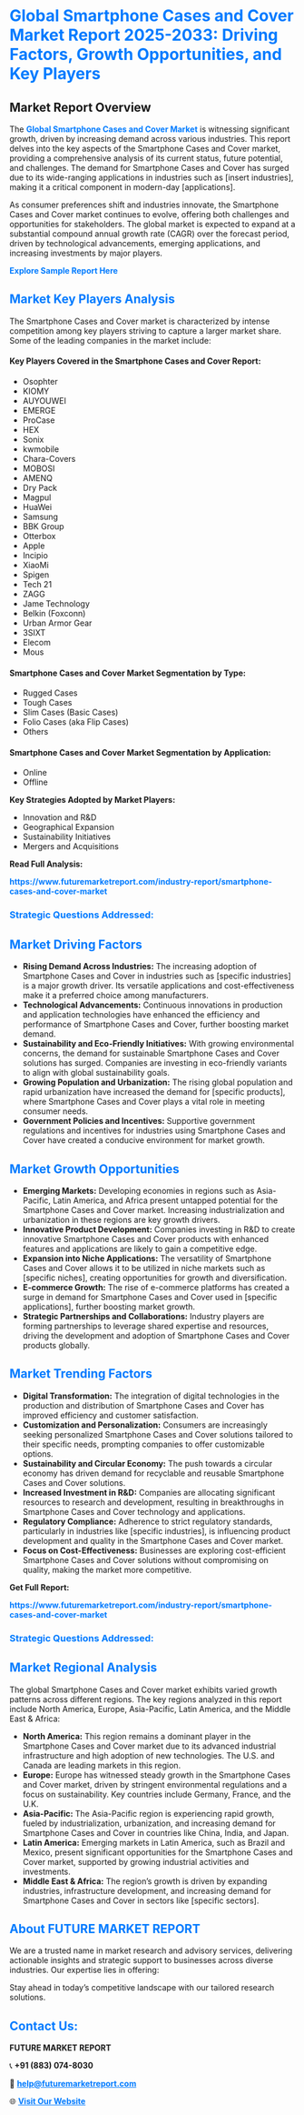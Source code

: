 <h1 style="color: #007BFF;">Global Smartphone Cases and Cover Market Report 2025-2033: Driving Factors, Growth Opportunities, and Key Players</h1>

<section id="overview">
<h2>Market Report Overview</h2>
<p>The <a href="https://www.futuremarketreport.com/industry-report/smartphone-cases-and-cover-market" style="color: #007BFF; text-decoration: none;"><strong>Global Smartphone Cases and Cover Market</strong></a> is witnessing significant growth, driven by increasing demand across various industries. This report delves into the key aspects of the Smartphone Cases and Cover market, providing a comprehensive analysis of its current status, future potential, and challenges. The demand for Smartphone Cases and Cover has surged due to its wide-ranging applications in industries such as [insert industries], making it a critical component in modern-day [applications].</p>
<p>As consumer preferences shift and industries innovate, the Smartphone Cases and Cover market continues to evolve, offering both challenges and opportunities for stakeholders. The global market is expected to expand at a substantial compound annual growth rate (CAGR) over the forecast period, driven by technological advancements, emerging applications, and increasing investments by major players.</p>
</section>

<section id="overview">
<p><a href="https://www.futuremarketreport.com/request-sample/reportId=43225" style="color: #007BFF; text-decoration: none;"><strong>Explore Sample Report Here</strong></a></p>
</section>

<section id="key-players">
<h2 style="color: #007BFF;">Market Key Players Analysis</h2>
<p>The Smartphone Cases and Cover market is characterized by intense competition among key players striving to capture a larger market share. Some of the leading companies in the market include:</p>
<h4>Key Players Covered in the Smartphone Cases and Cover Report:</h4>
<ul><li>Osophter</li><li>KIOMY</li><li>AUYOUWEI</li><li>EMERGE</li><li>ProCase</li><li>HEX</li><li>Sonix</li><li>kwmobile</li><li>Chara-Covers</li><li>MOBOSI</li><li>AMENQ</li><li>Dry Pack</li><li>Magpul</li><li>HuaWei</li><li>Samsung</li><li>BBK Group</li><li>Otterbox</li><li>Apple</li><li>Incipio</li><li>XiaoMi</li><li>Spigen</li><li>Tech 21</li><li>ZAGG</li><li>Jame Technology</li><li>Belkin (Foxconn)</li><li>Urban Armor Gear</li><li>3SIXT</li><li>Elecom</li><li>Mous</li></ul>
<h4>Smartphone Cases and Cover Market Segmentation by Type:</h4>
<ul><li>Rugged Cases</li><li>Tough Cases</li><li>Slim Cases (Basic Cases)</li><li>Folio Cases (aka Flip Cases)</li><li>Others</li></ul>

<h4>Smartphone Cases and Cover Market Segmentation by Application:</h4>
<ul><li>Online</li><li>Offline</li></ul>
<p><strong>Key Strategies Adopted by Market Players:</strong></p>
<ul>
<li>Innovation and R&D</li>
<li>Geographical Expansion</li>
<li>Sustainability Initiatives</li>
<li>Mergers and Acquisitions</li>
</ul>
</section>

<section>
<p><strong>Read Full Analysis: </strong></p><a href="https://www.futuremarketreport.com/industry-report/smartphone-cases-and-cover-market" style="color: #007BFF; text-decoration: none;"><strong>https://www.futuremarketreport.com/industry-report/smartphone-cases-and-cover-market</strong></a>
<h3 style="color: #007BFF;">Strategic Questions Addressed:</h3>
</section>

<section id="driving-factors">
<h2 style="color: #007BFF;">Market Driving Factors</h2>
<ul>
<li><strong>Rising Demand Across Industries:</strong> The increasing adoption of Smartphone Cases and Cover in industries such as [specific industries] is a major growth driver. Its versatile applications and cost-effectiveness make it a preferred choice among manufacturers.</li>
<li><strong>Technological Advancements:</strong> Continuous innovations in production and application technologies have enhanced the efficiency and performance of Smartphone Cases and Cover, further boosting market demand.</li>
<li><strong>Sustainability and Eco-Friendly Initiatives:</strong> With growing environmental concerns, the demand for sustainable Smartphone Cases and Cover solutions has surged. Companies are investing in eco-friendly variants to align with global sustainability goals.</li>
<li><strong>Growing Population and Urbanization:</strong> The rising global population and rapid urbanization have increased the demand for [specific products], where Smartphone Cases and Cover plays a vital role in meeting consumer needs.</li>
<li><strong>Government Policies and Incentives:</strong> Supportive government regulations and incentives for industries using Smartphone Cases and Cover have created a conducive environment for market growth.</li>
</ul>
</section>

<section id="growth-opportunities">
<h2 style="color: #007BFF;">Market Growth Opportunities</h2>
<ul>
<li><strong>Emerging Markets:</strong> Developing economies in regions such as Asia-Pacific, Latin America, and Africa present untapped potential for the Smartphone Cases and Cover market. Increasing industrialization and urbanization in these regions are key growth drivers.</li>
<li><strong>Innovative Product Development:</strong> Companies investing in R&D to create innovative Smartphone Cases and Cover products with enhanced features and applications are likely to gain a competitive edge.</li>
<li><strong>Expansion into Niche Applications:</strong> The versatility of Smartphone Cases and Cover allows it to be utilized in niche markets such as [specific niches], creating opportunities for growth and diversification.</li>
<li><strong>E-commerce Growth:</strong> The rise of e-commerce platforms has created a surge in demand for Smartphone Cases and Cover used in [specific applications], further boosting market growth.</li>
<li><strong>Strategic Partnerships and Collaborations:</strong> Industry players are forming partnerships to leverage shared expertise and resources, driving the development and adoption of Smartphone Cases and Cover products globally.</li>
</ul>
</section>

<section id="trending-factors">
<h2 style="color: #007BFF;">Market Trending Factors</h2>
<ul>
<li><strong>Digital Transformation:</strong> The integration of digital technologies in the production and distribution of Smartphone Cases and Cover has improved efficiency and customer satisfaction.</li>
<li><strong>Customization and Personalization:</strong> Consumers are increasingly seeking personalized Smartphone Cases and Cover solutions tailored to their specific needs, prompting companies to offer customizable options.</li>
<li><strong>Sustainability and Circular Economy:</strong> The push towards a circular economy has driven demand for recyclable and reusable Smartphone Cases and Cover solutions.</li>
<li><strong>Increased Investment in R&D:</strong> Companies are allocating significant resources to research and development, resulting in breakthroughs in Smartphone Cases and Cover technology and applications.</li>
<li><strong>Regulatory Compliance:</strong> Adherence to strict regulatory standards, particularly in industries like [specific industries], is influencing product development and quality in the Smartphone Cases and Cover market.</li>
<li><strong>Focus on Cost-Effectiveness:</strong> Businesses are exploring cost-efficient Smartphone Cases and Cover solutions without compromising on quality, making the market more competitive.</li>
</ul>
</section>

<section>
<p><strong>Get Full Report: </strong></p><a href="https://www.futuremarketreport.com/industry-report/smartphone-cases-and-cover-market" style="color: #007BFF; text-decoration: none;"><strong>https://www.futuremarketreport.com/industry-report/smartphone-cases-and-cover-market</strong></a>
<h3 style="color: #007BFF;">Strategic Questions Addressed:</h3>
</section>


<section id="regional-analysis">
<h2 style="color: #007BFF;">Market Regional Analysis</h2>
<p>The global Smartphone Cases and Cover market exhibits varied growth patterns across different regions. The key regions analyzed in this report include North America, Europe, Asia-Pacific, Latin America, and the Middle East & Africa:</p>
<ul>
<li><strong>North America:</strong> This region remains a dominant player in the Smartphone Cases and Cover market due to its advanced industrial infrastructure and high adoption of new technologies. The U.S. and Canada are leading markets in this region.</li>
<li><strong>Europe:</strong> Europe has witnessed steady growth in the Smartphone Cases and Cover market, driven by stringent environmental regulations and a focus on sustainability. Key countries include Germany, France, and the U.K.</li>
<li><strong>Asia-Pacific:</strong> The Asia-Pacific region is experiencing rapid growth, fueled by industrialization, urbanization, and increasing demand for Smartphone Cases and Cover in countries like China, India, and Japan.</li>
<li><strong>Latin America:</strong> Emerging markets in Latin America, such as Brazil and Mexico, present significant opportunities for the Smartphone Cases and Cover market, supported by growing industrial activities and investments.</li>
<li><strong>Middle East & Africa:</strong> The region’s growth is driven by expanding industries, infrastructure development, and increasing demand for Smartphone Cases and Cover in sectors like [specific sectors].</li>
</ul>
</section>

<footer>
<h2 style="color: #007BFF;">About FUTURE MARKET REPORT</h2>
<p>We are a trusted name in market research and advisory services, delivering actionable insights and strategic support to businesses across diverse industries. Our expertise lies in offering:</p>

<p>Stay ahead in today’s competitive landscape with our tailored research solutions.</p>

<h2 style="color: #007BFF;">Contact Us:</h2>
<p><strong>FUTURE MARKET REPORT</strong></p>
<p>📞 <strong>+91 (883) 074-8030</strong></p>
<p>📧 <strong><a href="mailto:help@futuremarketreport.com" style="color: #007BFF;">help@futuremarketreport.com</a></strong></p>
<p>🌐 <strong><a href="https://www.futuremarketreport.com/" style="color: #007BFF;">Visit Our Website</a></strong></p>
</footer>
